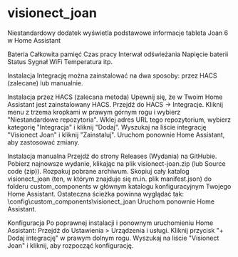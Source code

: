 # visionect_joan
Niestandardowy dodatek wyświetla podstawowe informacje tableta Joan 6 w Home Assistant

Bateria
Całkowita pamięć
Czas pracy
Interwał odświeżania
Napięcie baterii
Status
Sygnał WiFi
Temperatura
itp.

Instalacja
Integrację można zainstalować na dwa sposoby: przez HACS (zalecane) lub manualnie.

Instalacja przez HACS (zalecana metoda)
Upewnij się, że w Twoim Home Assistant jest zainstalowany HACS.
Przejdź do HACS -> Integracje.
Kliknij menu z trzema kropkami w prawym górnym rogu i wybierz "Niestandardowe repozytoria".
Wklej adres URL tego repozytorium, wybierz kategorię "Integracja" i kliknij "Dodaj".
Wyszukaj na liście integrację "Visionect Joan" i kliknij "Zainstaluj".
Uruchom ponownie Home Assistant, aby zastosować zmiany.

Instalacja manualna
Przejdź do strony Releases (Wydania) na GitHubie.
Pobierz najnowsze wydanie, klikając na plik visionect-joan.zip (lub Source code (zip)).
Rozpakuj pobrane archiwum.
Skopiuj cały katalog visionect_joan (ten, w którym znajduje się m.in. plik manifest.json) do folderu custom_components w głównym katalogu konfiguracyjnym Twojego Home Assistant.
Ostateczna ścieżka powinna wyglądać tak:  \config\custom_components\visionect_joan
Uruchom ponownie Home Assistant.

Konfiguracja
Po poprawnej instalacji i ponownym uruchomieniu Home Assistant:
Przejdź do Ustawienia > Urządzenia i usługi.
Kliknij przycisk "+ Dodaj integrację" w prawym dolnym rogu.
Wyszukaj na liście "Visionect Joan" i kliknij, aby rozpocząć konfigurację.
